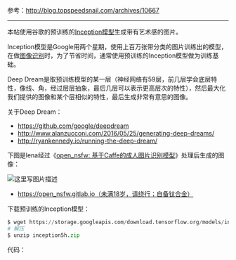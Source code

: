 参考：http://blog.topspeedsnail.com/archives/10667


----------
本帖使用谷歌的预训练的[Inception模型](https://github.com/tensorflow/models/tree/master/research/inception/inception)生成带有艺术感的图片。

Inception模型是Google用两个星期，使用上百万张带分类的图片训练出的模型，在做[图像识别](https://tensorflow.org/tutorials/image_recognition/)时，为了节省时间，通常使用预训练的Inception模型做为训练基础。

Deep Dream是取预训练模型的某一层（神经网络有59层，前几层学会底层特性，像线、角，经过层层抽象，最后几层可以表示更高层次的特性），然后最大化我们提供的图像和某个层相似的特性，最后生成非常有意思的图像。

关于Deep Dream：

- https://github.com/google/deepdream
- http://www.alanzucconi.com/2016/05/25/generating-deep-dreams/
- http://ryankennedy.io/running-the-deep-dream/

下图是lena经过《[open_nsfw: 基于Caffe的成人图片识别模型](http://blog.topspeedsnail.com/archives/9440)》处理后生成的图像：

![这里写图片描述](http://blog.topspeedsnail.com/wp-content/uploads/2016/11/CtyNj-uVIAAQ97P-562x1024.jpg)


- https://open_nsfw.gitlab.io（未满18岁，请绕行；自备钛合金）

下载预训练的Inception模型：

```python
$ wget https://storage.googleapis.com/download.tensorflow.org/models/inception5h.zip
# 解压
$ unzip inception5h.zip
```

代码：

